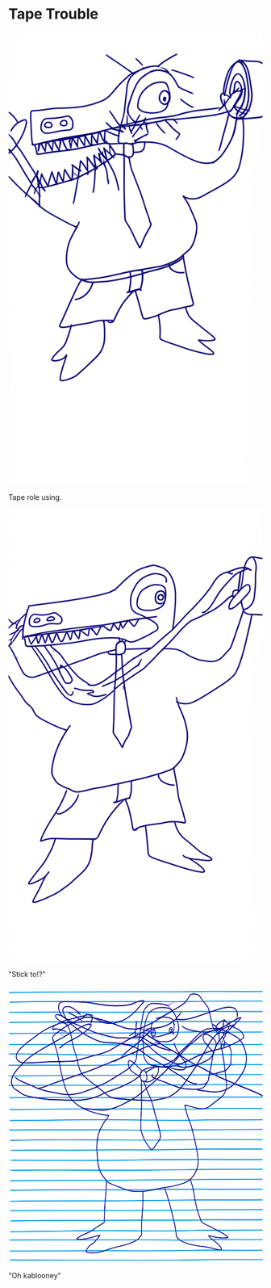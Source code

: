 # Tape Trouble

![Garrey Goosey holds a roll of tape, ready to use it.](tape-1.png)

Tape role using.

![Garrey Goosey struggles with the tape roll, looking confused.](tape-2.png)

"Stick to!?"

![Garrey Goosey is tangled in tape, looking furious.](tape-3.png)

"Oh kablooney"
